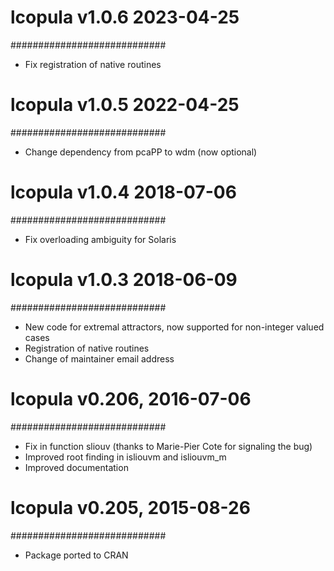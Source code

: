
# lcopula v1.0.6  		2023-04-25
############################

* Fix registration of native routines

# lcopula v1.0.5  		2022-04-25
############################

* Change dependency from pcaPP to wdm (now optional)

# lcopula v1.0.4  		2018-07-06
############################

* Fix overloading ambiguity for Solaris

# lcopula v1.0.3  		2018-06-09
############################

* New code for extremal attractors, now supported for non-integer valued cases
* Registration of native routines
* Change of maintainer email address

# lcopula v0.206,  		2016-07-06
############################

* Fix in function sliouv (thanks to Marie-Pier Cote for signaling the bug)
* Improved root finding in isliouvm and isliouvm_m
* Improved documentation

# lcopula v0.205,  		2015-08-26
############################

* Package ported to CRAN
